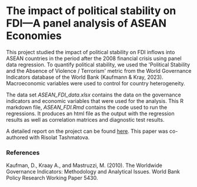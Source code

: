 # The impact of political stability on FDI—A panel analysis of ASEAN Economies

This project studied the impact of political stability on FDI inflows into ASEAN countries in the period after the 2008 financial crisis using panel data regression. To quantify political stability, we used the 'Political Stability and the Absence of Violence / Terrorism' metric from the World Governance Indicators database of the World Bank (Kaufmann & Kray, 2023). Macroeconomic variables were used to control for country heterogeneity. 

The data set *ASEAN_FDI_data.xlsx* contains the data on the governance indicators and economic variables that were used for the analysis. This R markdown file, *ASEAN_FDI.Rmd* contains the code used to run the regressions. It produces an html file as the output with the regression results as well as correlation matrices and diagnostic test results. 

A detailed report on the project can be found [here](https://pranandita.github.io/publications/4_FDI_PanelData/). This paper was co-authored with Risolat Tashmatova. 

### References 
Kaufman, D., Kraay A., and Mastruzzi, M. (2010). The Worldwide Governance Indicators: Methodology and Analytical Issues. World Bank Policy Research Working Paper 5430.
